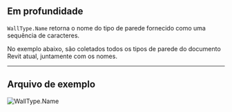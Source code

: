 ## Em profundidade
`WallType.Name` retorna o nome do tipo de parede fornecido como uma sequência de caracteres.

No exemplo abaixo, são coletados todos os tipos de parede do documento Revit atual, juntamente com os nomes.
___
## Arquivo de exemplo

![WallType.Name](./Revit.Elements.WallType.Name_img.jpg)
